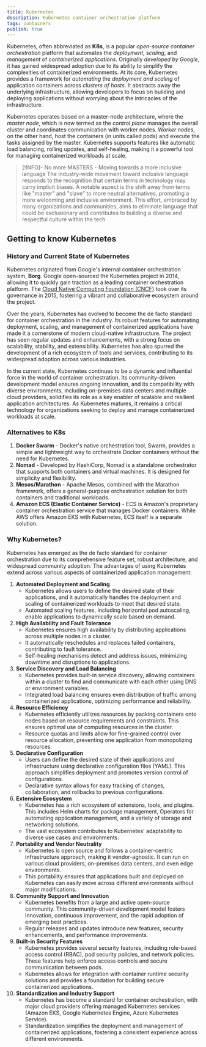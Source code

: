 ```yaml
---
title: Kubernetes
description: Kubernetes container orchestration platform
tags: containers
publish: true
---
```


Kubernetes, often abbreviated as **K8s**, is a popular *open-source* *container orchestration* platform that automates the *deployment*, *scaling*, and *management* of *containerized applications*. Originally *developed by Google*, it has gained widespread adoption due to its ability to simplify the complexities of containerized environments. At its core, Kubernetes provides a framework for *automating* the *deployment and scaling* of application containers across *clusters of hosts*. It abstracts away the underlying infrastructure, allowing developers to focus on building and deploying applications without worrying about the intricacies of the infrastructure.

Kubernetes operates based on a master-node architecture, where the *master node*, which is now termed as the *control plane* manages the overall cluster and coordinates communication with worker nodes. *Worker nodes*, on the other hand, host the containers (in units called pods) and execute the tasks assigned by the master. Kubernetes supports features like automatic load balancing, rolling updates, and self-healing, making it a powerful tool for managing containerized workloads at scale.

> [!INFO]- No more MASTERS - Moving towards a more inclusive language
> The industry-wide movement toward inclusive language responds to the recognition that certain terms in technology may carry implicit biases. A notable aspect is the shift away from terms like "master" and "slave" to more neutral alternatives, promoting a more welcoming and inclusive environment. This effort, embraced by many organizations and communities, aims to eliminate language that could be exclusionary and contributes to building a diverse and respectful culture within the tech

## Getting to know Kubernetes

  

### History and Current State of Kubernetes

Kubernetes originated from Google's internal container orchestration system, **Borg**. Google open-sourced the Kubernetes project in 2014, allowing it to quickly gain traction as a leading container orchestration platform. The [Cloud Native Computing Foundation (CNCF)](https://www.cncf.io) took over its governance in 2015, fostering a vibrant and collaborative ecosystem around the project.

Over the years, Kubernetes has evolved to become the de facto standard for container orchestration in the industry. Its robust features for automating deployment, scaling, and management of containerized applications have made it a cornerstone of modern cloud-native infrastructure. The project has seen regular updates and enhancements, with a strong focus on scalability, stability, and extensibility. Kubernetes has also spurred the development of a rich ecosystem of tools and services, contributing to its widespread adoption across various industries.

In the current state, Kubernetes continues to be a dynamic and influential force in the world of container orchestration. Its community-driven development model ensures ongoing innovation, and its compatibility with diverse environments, including on-premises data centers and multiple cloud providers, solidifies its role as a key enabler of scalable and resilient application architectures. As Kubernetes matures, it remains a critical technology for organizations seeking to deploy and manage containerized workloads at scale.

### Alternatives to K8s

1. **Docker Swarm** - Docker's native orchestration tool, Swarm, provides a simple and lightweight way to orchestrate Docker containers without the need for Kubernetes.
2. **Nomad** - Developed by HashiCorp, Nomad is a standalone orchestrator that supports both containers and virtual machines. It is designed for simplicity and flexibility.
3. **Mesos/Marathon** - Apache Mesos, combined with the Marathon framework, offers a general-purpose orchestration solution for both containers and traditional workloads.
4. **Amazon ECS (Elastic Container Service)** - ECS is Amazon's proprietary container orchestration service that manages Docker containers. While AWS offers Amazon EKS with Kubernetes, ECS itself is a separate solution.

### Why Kubernetes?

Kubernetes has emerged as the de facto standard for container orchestration due to its comprehensive feature set, robust architecture, and widespread community adoption. The advantages of using Kubernetes extend across various aspects of containerized application management:

1. **Automated Deployment and Scaling**
	- Kubernetes allows users to define the desired state of their applications, and it automatically handles the deployment and scaling of containerized workloads to meet that desired state.
	- Automated scaling features, including horizontal pod autoscaling, enable applications to dynamically scale based on demand.
2. **High Availability and Fault Tolerance**
	- Kubernetes ensures high availability by distributing applications across multiple nodes in a cluster.
	- It automatically reschedules and replaces failed containers, contributing to fault tolerance.
	- Self-healing mechanisms detect and address issues, minimizing downtime and disruptions to applications.
3. **Service Discovery and Load Balancing**
	- Kubernetes provides built-in service discovery, allowing containers within a cluster to find and communicate with each other using DNS or environment variables.
	- Integrated load balancing ensures even distribution of traffic among containerized applications, optimizing performance and reliability.
4. **Resource Efficiency**
	- Kubernetes efficiently utilizes resources by packing containers onto nodes based on resource requirements and constraints. This ensures optimal use of computing resources in the cluster.
	- Resource quotas and limits allow for fine-grained control over resource allocation, preventing one application from monopolizing resources.
5. **Declarative Configuration**
	- Users can define the desired state of their applications and infrastructure using declarative configuration files (YAML). This approach simplifies deployment and promotes version control of configurations.
	- Declarative syntax allows for easy tracking of changes, collaboration, and rollbacks to previous configurations.
6. **Extensive Ecosystem**
	- Kubernetes has a rich ecosystem of extensions, tools, and plugins. This includes Helm charts for package management, Operators for automating application management, and a variety of storage and networking solutions.
	- The vast ecosystem contributes to Kubernetes' adaptability to diverse use cases and environments.
7. **Portability and Vendor Neutrality**
	- Kubernetes is open source and follows a container-centric infrastructure approach, making it vendor-agnostic. It can run on various cloud providers, on-premises data centers, and even edge environments.
	- This portability ensures that applications built and deployed on Kubernetes can easily move across different environments without major modifications.
8. **Community Support and Innovation**
	- Kubernetes benefits from a large and active open-source community. This community-driven development model fosters innovation, continuous improvement, and the rapid adoption of emerging best practices.
	- Regular releases and updates introduce new features, security enhancements, and performance improvements.
9. **Built-in Security Features**
	- Kubernetes provides several security features, including role-based access control (RBAC), pod security policies, and network policies. These features help enforce access controls and secure communication between pods.
	- Kubernetes allows for integration with container runtime security solutions and provides a foundation for building secure containerized applications.
10. **Standardization and Industry Support**
	- Kubernetes has become a standard for container orchestration, with major cloud providers offering managed Kubernetes services (Amazon EKS, Google Kubernetes Engine, Azure Kubernetes Service).
	- Standardization simplifies the deployment and management of containerized applications, fostering a consistent experience across different environments.